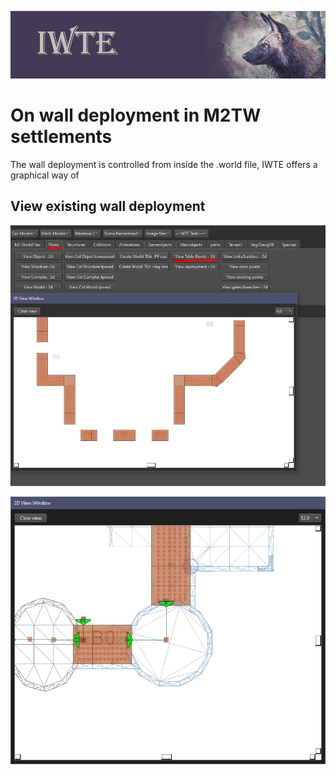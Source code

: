 ![IWTE banner](../IWTEgithub_images/IWTEbanner.jpg)

# On wall deployment in M2TW settlements
The wall deployment is controlled from inside the .world file, IWTE offers a graphical way of 


## View existing wall deployment
![M2_building_view_wall_deployment](../IWTEgithub_images/M2_building_view_wall_deployment.jpg)


![M2-deployment-blocks](../IWTEgithub_images/M2-deployment-blocks.jpg)


